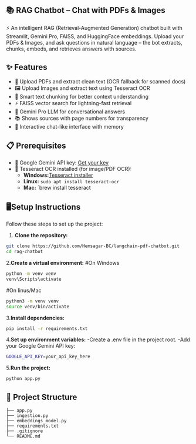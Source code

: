 ## 📚 RAG Chatbot – Chat with PDFs & Images

⚡ An intelligent RAG (Retrieval-Augmented Generation) chatbot built with Streamlit, Gemini Pro, FAISS, and HuggingFace embeddings.
Upload your PDFs & Images, and ask questions in natural language – the bot extracts, chunks, embeds, and retrieves answers with sources.

## ✨ Features
- 📄 Upload PDFs and extract clean text (OCR fallback for scanned docs)  
- 🖼️ Upload Images and extract text using Tesseract OCR  
- 🧩 Smart text chunking for better context understanding  
- ⚡ FAISS vector search for lightning-fast retrieval  
- 🤖 Gemini Pro LLM for conversational answers  
- 📚 Shows sources with page numbers for transparency  
- 💬 Interactive chat-like interface with memory  


## 📋 Prerequisites

- 🔑 Google Gemini API key: [Get your key](https://developers.google.com/)
- 🧰 Tesseract OCR installed (for image/PDF OCR):
  - **Windows:**[Tesseract installer](https://github.com/UB-Mannheim/tesseract/wiki)
  - **Linux:**  `sudo apt install tesseract-ocr`  
  - **Mac:**    `brew install tesseract

## 🖥️Setup Instructions

Follow these steps to set up the project:

1. **Clone the repository:**
```bash
git clone https://github.com/Hemsagar-BC/langchain-pdf-chatbot.git
cd rag-chatbot
```
2.**Create a virtual environment:**
#On Windows
```bash
python -m venv venv
venv\Scripts\activate
```
#On linus/Mac
```bash
python3 -m venv venv
source venv/bin/activate
```
3.**Install dependencies:**
```bash
pip install -r requirements.txt
```
4.**Set up environment variables:**
-Create a .env file in the project root.
-Add your Google Gemini API key:
  ```bash
GOOGLE_API_KEY=your_api_key_here
```
5.**Run the project:**
```bash
python app.py
```
## 📂 Project Structure
```
├── app.py                
├── ingestion.py          
├── embeddings_model.py   
├── requirements.txt      
├── .gitignore            
└── README.md
```
          



